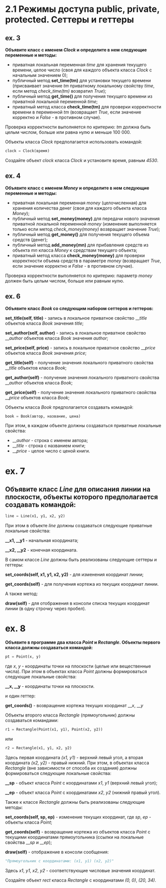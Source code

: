 # 2.1 Режимы доступа public, private, protected. Сеттеры и геттеры
## ex. 3
**Объявите класс с именем _Clock_ и определите в нем следующие переменные и методы:**

- приватная локальная переменная _time_ для хранения текущего времени, целое число (своя для каждого объекта класса _Clock_ с начальным значением 0);
- публичный метод **set_time(tm)** для установки текущего времени (присваивает значение _tm_ приватному локальному свойству _time_, если метод _check_time(tm)_ возвратил _True_);
- публичный метод **get_time()** для получения текущего времени из приватной локальной переменной _time_;
- приватный метод класса **check_time(tm)** для проверки корректности времени в переменной _tm_ (возвращает _True_, если значение корректно и _False_ - в противном случае).

Проверка корректности выполняется по критерию: _tm_ должна быть целым числом, больше или равна нулю и меньше 100 000.

Объекты класса _Clock_ предполагается использовать командой:
```python
clock = Clock(время)

```
Создайте объект _clock_ класса _Clock_ и установите время, равным _4530_.
## ex. 4
**Объявите класс с именем _Money_ и определите в нем следующие переменные и методы:**

- приватная локальная переменная _money_ (целочисленная) для хранения количества денег (своя для каждого объекта класса _Money_);
- публичный метод **set_money(money)** для передачи нового значения приватной локальной переменной _money_ (изменение выполняется только если метод _check_money(money)_ возвращает значение _True_);
- публичный метод **get_money()** для получения текущего объема средств (денег);
- публичный метод **add_money(mn)** для прибавления средств из объекта _mn_ класса _Money_ к средствам текущего объекта;
- приватный метод класса **check_money(money)** для проверки корректности объема средств в параметре _money_ (возвращает _True_, если значение корректно и _False_ - в противном случае).

Проверка корректности выполняется по критерию: параметр _money_ должен быть целым числом, больше или равным нулю.
## ex. 6
**Объявите класс _Book_ со следующим набором сеттеров и геттеров:**

**set_title(self, title)** - запись в локальное приватное свойство ___title_ объектов класса _Book_ значения _title_;

**set_author(self, author)** - запись в локальное приватное свойство ___author_ объектов класса _Book_ значения _author_;

**set_price(self, price)** - запись в локальное приватное свойство ___price_ объектов класса _Book_ значения _price_;

**get_title(self)** - получение значения локального приватного свойства ___title_ объектов класса _Book_;

**get_author(self)** - получение значения локального приватного свойства ___author_ объектов класса _Book_;

**get_price(self)** - получение значения локального приватного свойства ___price_ объектов класса _Book_;

Объекты класса _Book_ предполагается создавать командой:
```python
book = Book(автор, название, цена)
```

При этом, в каждом объекте должны создаваться приватные локальные свойства:

- ___author_ - строка с именем автора;
- ___title_ - строка с названием книги;
- ___price_ - целое число с ценой книги.

# ex. 7
## Объявите класс _Line_ для описания линии на плоскости, объекты которого предполагается создавать командой:
```python
line = Line(x1, y1, x2, y2)
```
При этом в объекте _line_ должны создаваться следующие приватные локальные свойства:

**__x1, __y1** - начальная координата;

**__x2, __y2** - конечная координата.

В самом классе _Line_ должны быть реализованы следующие сеттеры и геттеры:

**set_coords(self, x1, y1, x2, y2)** - для изменения координат линии;

**get_coords(self)** - для получения кортежа из текущих координат линии.

А также метод:

**draw(self)** - для отображения в консоли списка текущих координат линии (в одну строчку через пробел).

# ex. 8
**Объявите в программе два класса _Point_ и _Rectangle_. Объекты первого класса должны создаваться командой:**
```python
pt = Point(x, y)
```
где _x_, _y_ - координаты точки на плоскости (целые или вещественные числа). 
При этом в объектах класса _Point_ должны формироваться следующие локальные свойства:

**__x, __y** - координаты точки на плоскости.

и один геттер:

**get_coords()** - возвращение кортежа текущих координат ___x_, ___y_

Объекты второго класса _Rectangle_ (прямоугольник) должны создаваться командами:
```python
r1 = Rectangle(Point(x1, y1), Point(x2, y2))
```

или
```python
r2 = Rectangle(x1, y1, x2, y2)
```

Здесь первая координата _(x1, y1)_ - верхний левый угол, а вторая координата _(x2, y2)_ - правый нижний. 
При этом, в объектах класса _Rectangle_ (вне зависимости от способа их создания) должны формироваться следующие локальные свойства:

**__sp** - объект класса _Point_ с координатами _x1_, _y1_ (верхний левый угол);

**__ep** - объект класса _Point_ с координатами _x2_, _y2_ (нижний правый угол).

Также к классе _Rectangle_ должны быть реализованы следующие методы:

**set_coords(self, sp, ep)** - изменение текущих координат, где _sp_, _ep_ - объекты класса _Point_;

**get_coords(self)** - возвращение кортежа из объектов класса _Point_ с текущими координатами прямоугольника (ссылки на локальные свойства ___sp_ и ___ep_);

**draw(self)** - отображение в консоли сообщения: 
```python
"Прямоугольник с координатами: (x1, y1) (x2, y2)"
```
Здесь _x1_, _y1_, _x2_, _y2_ - соответствующие числовые значения координат.

Создайте объект _rect_ класса _Rectangle_ с координатами _(0, 0)_, _(20, 34)_.
